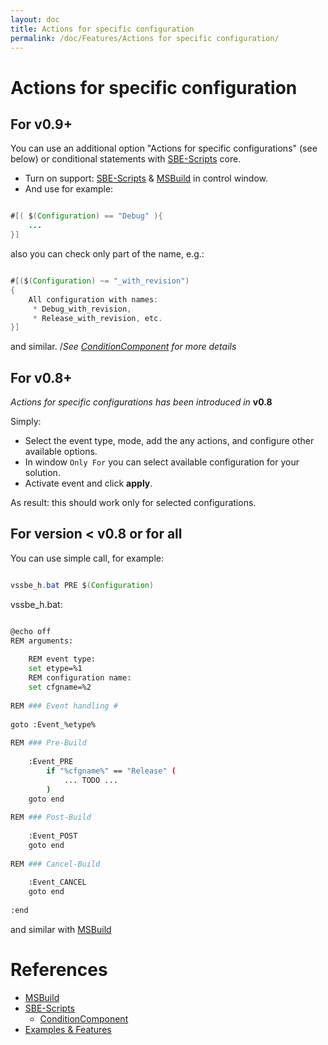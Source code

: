 ```yaml
---
layout: doc
title: Actions for specific configuration 
permalink: /doc/Features/Actions for specific configuration/
---
```

# Actions for specific configuration 

## For v0.9+ 

You can use an additional option "Actions for specific configurations" (see below) or conditional statements with [SBE-Scripts](../../Scripts/SBE-Scripts/) core.

* Turn on support: [SBE-Scripts](../../Scripts/SBE-Scripts/) & [MSBuild](../../Scripts/MSBuild/) in control window. 
* And use for example: 

```java 

#[( $(Configuration) == "Debug" ){ 
    ... 
}]
```
also you can check only part of the name, e.g.:

```java 

#[($(Configuration) ~= "_with_revision") 
{ 
    All configuration with names:  
     * Debug_with_revision,  
     * Release_with_revision, etc. 
}]
```
and similar. /*See [ConditionComponent](../../Scripts/SBE-Scripts/Components/ConditionComponent/) for more details*

## For v0.8+ 

*Actions for specific configurations has been introduced in* **v0.8**

Simply:

* Select the event type, mode, add the any actions, and configure other available options.
* In window `Only For` you can select available configuration for your solution.
* Activate event and click **apply**. 

As result: this should work only for selected configurations.

## For version < v0.8 or for all

You can use simple call, for example:

```java 

vssbe_h.bat PRE $(Configuration)
```

vssbe_h.bat:

```bash 

@echo off 
REM arguments: 
 
    REM event type: 
    set etype=%1 
    REM configuration name: 
    set cfgname=%2 
 
REM ### Event handling # 
 
goto :Event_%etype% 
 
REM ### Pre-Build 
 
    :Event_PRE 
        if "%cfgname%" == "Release" ( 
            ... TODO ... 
        ) 
    goto end 
 
REM ### Post-Build 
 
    :Event_POST 
    goto end 
 
REM ### Cancel-Build 
 
    :Event_CANCEL 
    goto end 
 
:end
```

and similar with [MSBuild](../../Scripts/MSBuild/)

# References

* [MSBuild](../../Scripts/MSBuild/)
* [SBE-Scripts](../../Scripts/SBE-Scripts/)
    * [ConditionComponent](../../Scripts/SBE-Scripts/Components/ConditionComponent/)
* [Examples & Features](../../Examples/)